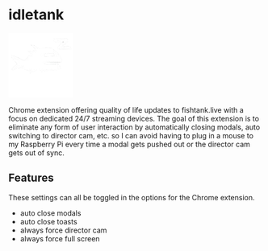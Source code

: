 # idletank

![idletank-logo](images/icon-128.png)

Chrome extension offering quality of life updates to fishtank.live with a focus on dedicated 24/7 streaming devices. The goal of this extension is to eliminate any form of user interaction by automatically closing modals, auto switching to director cam, etc. so I can avoid having to plug in a mouse to my Raspberry Pi every time a modal gets pushed out or the director cam gets out of sync.

## Features
These settings can all be toggled in the options for the Chrome extension.

- auto close modals
- auto close toasts
- always force director cam
- always force full screen

